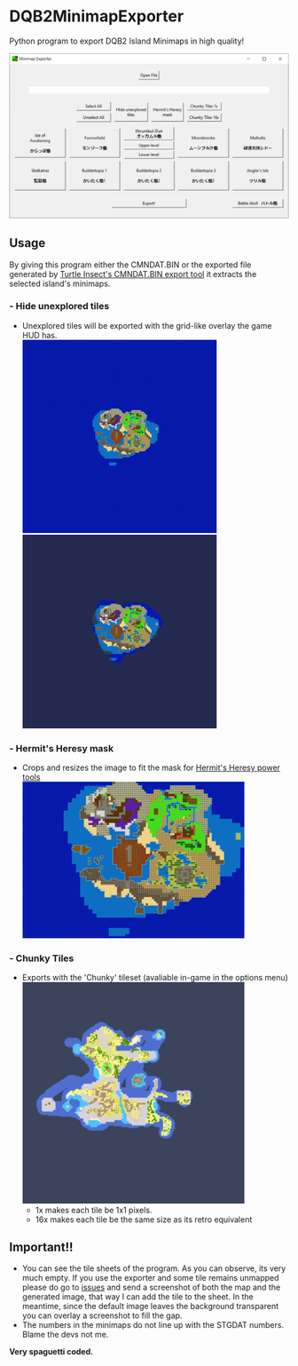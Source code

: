 # DQB2MinimapExporter
Python program to export DQB2 Island Minimaps in high quality!

<img src="./Screenshots/Screenshot1.png" data-canonical-ssrc="./Screenshots/Screenshot1.png" width="600" />

## Usage
By giving this program either the CMNDAT.BIN or the exported file generated by [Turtle Insect's CMNDAT.BIN export tool](https://github.com/turtle-insect/DQB2) it extracts the selected island's minimaps.

### - Hide unexplored tiles
- Unexplored tiles will be exported with the grid-like overlay the game HUD has.<br>
<img src="./Screenshots/IoA_Visible.png" data-canonical-ssrc="./Screenshots/IoA_Visible.png" width="350" /> <img src="./Screenshots/IoA_Hidden.png" data-canonical-ssrc="./Screenshots/IoA_Hidden.png" width="350" />
### - Hermit's Heresy mask
- Crops and resizes the image to fit the mask for [Hermit's Heresy power tools](https://github.com/default-kramer/HermitsHeresy) <br><img src="./Screenshots/IoA_Heresy.png" data-canonical-ssrc="./Screenshots/IoA_Heresy.png" width="400" />
### - Chunky Tiles
- Exports with the 'Chunky' tileset (avaliable in-game in the options menu)<br><img src="./Screenshots/Furrowfield.png" data-canonical-ssrc="./Screenshots/Furrowfield.png" width="400" />
  - 1x makes each tile be 1x1 pixels.
  - 16x makes each tile be the same size as its retro equivalent



## Important!!
- You can see the tile sheets of the program. As you can observe, its very much empty. If you use the exporter and some tile remains unmapped please do go to [issues](https://github.com/Sapphire645/DQB2MinimapExporter/issues) and send a screenshot of both the map and the generated image, that way I can add the tile to the sheet. In the meantime, since the default image leaves the background transparent you can overlay a screenshot to fill the gap.
- The numbers in the minimaps do not line up with the STGDAT numbers. Blame the devs not me.

**Very spaguetti coded.**

